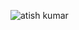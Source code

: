 ![atish kumar](https://user-images.githubusercontent.com/107313467/173194963-a6a67919-8311-4de6-aae0-dd356ede33c6.jpg)
